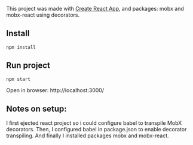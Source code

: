 This project was made with [Create React App](https://github.com/facebook/create-react-app), and packages: mobx and mobx-react using decorators.

##  Install

`npm install`

## Run project

`npm start`

Open in browser: http://localhost:3000/

## Notes on setup:
I first ejected react project so i could configure babel to transpile MobX decorators.
Then, I configured babel in package.json to enable decorator transpiling.
And finally I installed packages mobx and mobx-react.

